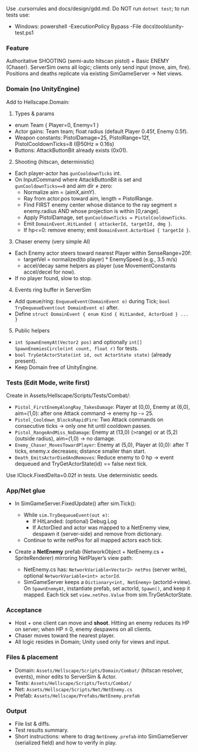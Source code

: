 Use .cursorrules and docs/design/gdd.md. Do NOT run `dotnet test`; to run tests use:
  - Windows: powershell -ExecutionPolicy Bypass -File docs\tools\unity-test.ps1

### Feature
Authoritative SHOOTING (semi-auto hitscan pistol) + Basic ENEMY (Chaser). ServerSim owns all logic; clients only send input (move, aim, fire). Positions and deaths replicate via existing SimGameServer → Net views.

### Domain (no UnityEngine)
Add to Hellscape.Domain:

1) Types & params
- enum Team { Player=0, Enemy=1 }
- Actor gains: Team team; float radius (default Player 0.45f, Enemy 0.5f).
- Weapon constants:
  PistolDamage=25, PistolRange=12f, PistolCooldownTicks=8 (@50Hz ≈ 0.16s)
- Buttons: AttackButtonBit already exists (0x01).

2) Shooting (hitscan, deterministic)
- Each player-actor has `gunCooldownTicks` int.
- On InputCommand where AttackButtonBit is set and `gunCooldownTicks==0` and aim dir ≠ zero:
  - Normalize aim = (aimX,aimY).
  - Ray from actor.pos toward aim, length = PistolRange.
  - Find FIRST enemy center whose distance to the ray segment ≤ enemy.radius AND whose projection is within [0,range].
  - Apply PistolDamage, set `gunCooldownTicks = PistolCooldownTicks`.
  - Emit `DomainEvent.HitLanded { attackerId, targetId, dmg }`.
  - If hp<=0: remove enemy; emit `DomainEvent.ActorDied { targetId }`.

3) Chaser enemy (very simple AI)
- Each Enemy actor steers toward nearest Player within SenseRange=20f:
  - targetVel = normalized(to player) * EnemySpeed (e.g., 3.5 m/s)
  - accel/decay same helpers as player (use MovementConstants accel/decel for now).
- If no player found, slow to stop.

4) Events ring buffer in ServerSim
- Add queue/ring: `EnqueueEvent(DomainEvent e)` during Tick; `bool TryDequeueEvent(out DomainEvent e)` after.
- Define `struct DomainEvent { enum Kind { HitLanded, ActorDied } ... }`

5) Public helpers
- `int SpawnEnemyAt(Vector2 pos)` and optionally `int[] SpawnEnemiesCircle(int count, float r)` for tests.
- `bool TryGetActorState(int id, out ActorState state)` (already present).
- Keep Domain free of UnityEngine.

### Tests (Edit Mode, write first)
Create in Assets/Hellscape/Scripts/Tests/Combat/:

- `Pistol_FirstEnemyAlongRay_TakesDamage`:
  Player at (0,0), Enemy at (6,0), aim=(1,0): after one Attack command → enemy hp -= 25.
- `Pistol_Cooldown_BlocksRapidFire`:
  Two Attack commands on consecutive ticks → only one hit until cooldown passes.
- `Pistol_RangeAndMiss_NoDamage`:
  Enemy at (13,0) (>range) or at (5,2) (outside radius), aim=(1,0) → no damage.
- `Enemy_Chaser_MovesTowardPlayer`:
  Enemy at (5,0), Player at (0,0): after T ticks, enemy.x decreases; distance smaller than start.
- `Death_EmitsActorDiedAndRemoves`:
  Reduce enemy to 0 hp → event dequeued and TryGetActorState(id) == false next tick.

Use IClock.FixedDelta=0.02f in tests. Use deterministic seeds.

### App/Net glue
- In SimGameServer.FixedUpdate() after sim.Tick():
  - While `sim.TryDequeueEvent(out e)`:
    - If HitLanded: (optional) Debug.Log
    - If ActorDied and actor was mapped to a NetEnemy view, despawn it (server-side) and remove from dictionary.
  - Continue to write netPos for all mapped actors each tick.

- Create a **NetEnemy** prefab (NetworkObject + NetEnemy.cs + SpriteRenderer) mirroring NetPlayer’s view path:
  - NetEnemy.cs has: `NetworkVariable<Vector2> netPos` (server write), optional `NetworkVariable<int> actorId`.
  - SimGameServer keeps a `Dictionary<int, NetEnemy>` (actorId→view). On `SpawnEnemyAt`, instantiate prefab, set actorId, `Spawn()`, and keep it mapped. Each tick set `view.netPos.Value` from sim.TryGetActorState.

### Acceptance
- Host + one client can move and **shoot**. Hitting an enemy reduces its HP on server; when HP ≤ 0, enemy despawns on all clients.
- Chaser moves toward the nearest player.
- All logic resides in Domain; Unity used only for views and input.

### Files & placement
- Domain: `Assets/Hellscape/Scripts/Domain/Combat/` (hitscan resolver, events), minor edits to ServerSim & Actor.
- Tests: `Assets/Hellscape/Scripts/Tests/Combat/`
- Net: `Assets/Hellscape/Scripts/Net/NetEnemy.cs`
- Prefab: `Assets/Hellscape/Prefabs/NetEnemy.prefab`

### Output
- File list & diffs.
- Test results summary.
- Short instructions: where to drag `NetEnemy.prefab` into SimGameServer (serialized field) and how to verify in play.
